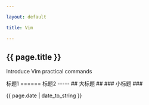 ```yaml
---

layout: default

title: Vim 

---
```


<h2>{{ page.title }}</h2>

<p>Introduce Vim practical commands</p>
标题1 
====== 
标题2 
----- 
## 大标题 ## 
### 小标题 ###

<p>{{ page.date | date_to_string }}</p>
